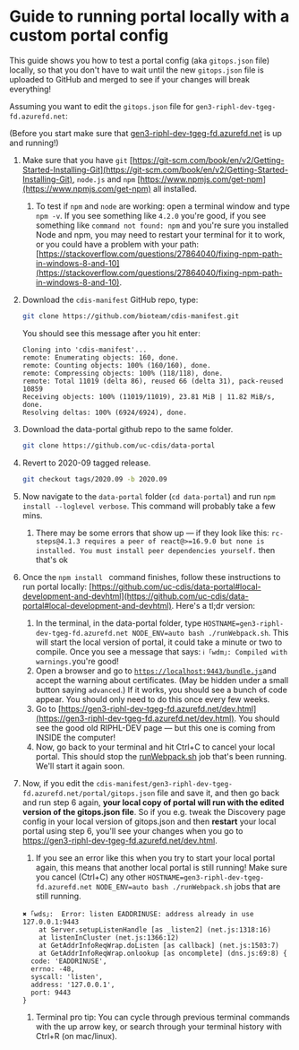 # Guide to running portal locally with a custom portal config

This guide shows you how to test a portal config (aka `gitops.json` file) locally, so that you don't have to wait until the new `gitops.json` file is uploaded to GitHub and merged to see if your changes will break everything!

Assuming you want to edit the `gitops.json` file for `gen3-riphl-dev-tgeg-fd.azurefd.net`:

(Before you start make sure that [gen3-riphl-dev-tgeg-fd.azurefd.net](http://gen3-riphl-dev-tgeg-fd.azurefd.net) is up and running!)

1. Make sure that you have `git` [https://git-scm.com/book/en/v2/Getting-Started-Installing-Git](https://git-scm.com/book/en/v2/Getting-Started-Installing-Git), `node.js` and `npm` [https://www.npmjs.com/get-npm](https://www.npmjs.com/get-npm) all installed.
    1. To test if `npm` and `node` are working: open a terminal window and type `npm -v`. If you see something like `4.2.0` you're good, if you see something like `command not found: npm` and you're sure you installed Node and npm, you may need to restart your terminal for it to work, or you could have a problem with your path: [https://stackoverflow.com/questions/27864040/fixing-npm-path-in-windows-8-and-10](https://stackoverflow.com/questions/27864040/fixing-npm-path-in-windows-8-and-10).

2. Download the `cdis-manifest` GitHub repo, type:

    ```bash
    git clone https://github.com/bioteam/cdis-manifest.git
    ```

    You should see this message after you hit enter:

    ```
    Cloning into 'cdis-manifest'...
    remote: Enumerating objects: 160, done.
    remote: Counting objects: 100% (160/160), done.
    remote: Compressing objects: 100% (118/118), done.
    remote: Total 11019 (delta 86), reused 66 (delta 31), pack-reused 10859
    Receiving objects: 100% (11019/11019), 23.81 MiB | 11.82 MiB/s, done.
    Resolving deltas: 100% (6924/6924), done.
    ```

3. Download the data-portal github repo to the same folder.

    ```bash
    git clone https://github.com/uc-cdis/data-portal
    ```

4. Revert to 2020-09 tagged release.

    ```bash
    git checkout tags/2020.09 -b 2020.09
    ```

5. Now navigate to the `data-portal` folder (`cd data-portal`) and run `npm install --loglevel verbose`. This command will probably take a few mins.
    1. There may be some errors that show up — if they look like this: `rc-steps@4.1.3 requires a peer of react@>=16.9.0 but none is installed. You must install peer dependencies yourself.` then that's ok
6. Once the `npm install ` command finishes, follow these instructions to run portal locally: [https://github.com/uc-cdis/data-portal#local-development-and-devhtml](https://github.com/uc-cdis/data-portal#local-development-and-devhtml). Here's a tl;dr version:
    1. In the terminal, in the data-portal folder, type `HOSTNAME=gen3-riphl-dev-tgeg-fd.azurefd.net NODE_ENV=auto bash ./runWebpack.sh`. This will start the local version of portal, it could take a minute or two to compile. Once you see a message that says: `ℹ ｢wdm｣: Compiled with warnings.`you're good!
    2. Open a browser and go to [`https://localhost:9443/bundle.js`](https://localhost:9443/bundle.js)and accept the warning about certificates. (May be hidden under a small button saying `advanced`.) If it works, you should see a bunch of code appear. You should only need to do this once every few weeks.
    3. Go to [https://gen3-riphl-dev-tgeg-fd.azurefd.net/dev.html](https://gen3-riphl-dev-tgeg-fd.azurefd.net/dev.html). You should see the good old RIPHL-DEV page — but this one is coming from INSIDE the computer!
    4. Now, go back to your terminal and hit Ctrl+C to cancel your local portal. This should stop the [runWebpack.sh](http://runwebpack.sh) job that's been running. We'll start it again soon.

7. Now, if you edit the `cdis-manifest/gen3-riphl-dev-tgeg-fd.azurefd.net/portal/gitops.json` file and save it, and then go back and run step 6 again, **your local copy of portal will run with the edited version of the gitops.json file**. So if you e.g. tweak the Discovery page config in your local version of gitops.json and then **restart** your local portal using step 6, you'll see your changes when you go to <https://gen3-riphl-dev-tgeg-fd.azurefd.net/dev.html>.
    1. If you see an error like this when you try to start your local portal again, this means that another local portal is still running! Make sure you cancel (Ctrl+C) any other `HOSTNAME=gen3-riphl-dev-tgeg-fd.azurefd.net NODE_ENV=auto bash ./runWebpack.sh` jobs that are still running.

    ```
    ✖ ｢wds｣:  Error: listen EADDRINUSE: address already in use 127.0.0.1:9443
        at Server.setupListenHandle [as _listen2] (net.js:1318:16)
        at listenInCluster (net.js:1366:12)
        at GetAddrInfoReqWrap.doListen [as callback] (net.js:1503:7)
        at GetAddrInfoReqWrap.onlookup [as oncomplete] (dns.js:69:8) {
      code: 'EADDRINUSE',
      errno: -48,
      syscall: 'listen',
      address: '127.0.0.1',
      port: 9443
    }
    ```

    1. Terminal pro tip: You can cycle through previous terminal commands with the up arrow key, or search through your terminal history with Ctrl+R (on mac/linux).
